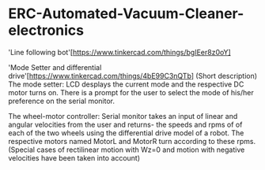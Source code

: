 # ERC-Automated-Vacuum-Cleaner-electronics

'Line following bot'[https://www.tinkercad.com/things/bgIEer8z0oY]




'Mode Setter and differential drive'[https://www.tinkercad.com/things/4bE99C3nQTb]
(Short description)
The mode setter:
  LCD desplays the current mode and the respective DC motor turns on.
  There is a prompt for the user to select the mode of his/her preference on the serial monitor.
  
The wheel-motor controller:
  Serial monitor takes an input of linear and angular velocities from the user and returns-
  the speeds and rpms of of each of the two wheels using the differential drive model of a robot.
  The respective motors named MotorL and MotorR turn according to these rpms.
  (Special cases of rectilinear motion with Wz=0 and motion with negative velocities have been taken into account)
